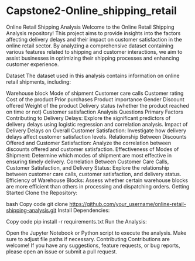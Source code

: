 # Capstone2-Online_shipping_retail
Online Retail Shipping Analysis
Welcome to the Online Retail Shipping Analysis repository! This project aims to provide insights into the factors affecting delivery delays and their impact on customer satisfaction in the online retail sector. By analyzing a comprehensive dataset containing various features related to shipping and customer interactions, we aim to assist businesses in optimizing their shipping processes and enhancing customer experience.

Dataset
The dataset used in this analysis contains information on online retail shipments, including:

Warehouse block
Mode of shipment
Customer care calls
Customer rating
Cost of the product
Prior purchases
Product importance
Gender
Discount offered
Weight of the product
Delivery status (whether the product reached on time or not)
Customer satisfaction
Analysis Questions
Primary Factors Contributing to Delivery Delays: Explore the significant predictors of delivery delays using logistic regression and correlation analysis.
Impact of Delivery Delays on Overall Customer Satisfaction: Investigate how delivery delays affect customer satisfaction levels.
Relationship Between Discounts Offered and Customer Satisfaction: Analyze the correlation between discounts offered and customer satisfaction.
Effectiveness of Modes of Shipment: Determine which modes of shipment are most effective in ensuring timely delivery.
Correlation Between Customer Care Calls, Customer Satisfaction, and Delivery Status: Explore the relationship between customer care calls, customer satisfaction, and delivery status.
Efficiency of Warehouse Blocks: Assess whether certain warehouse blocks are more efficient than others in processing and dispatching orders.
Getting Started
Clone the Repository:

bash
Copy code
git clone https://github.com/your_username/online-retail-shipping-analysis.git
Install Dependencies:

Copy code
pip install -r requirements.txt
Run the Analysis:

Open the Jupyter Notebook or Python script to execute the analysis.
Make sure to adjust file paths if necessary.
Contributing
Contributions are welcome! If you have any suggestions, feature requests, or bug reports, please open an issue or submit a pull request.
